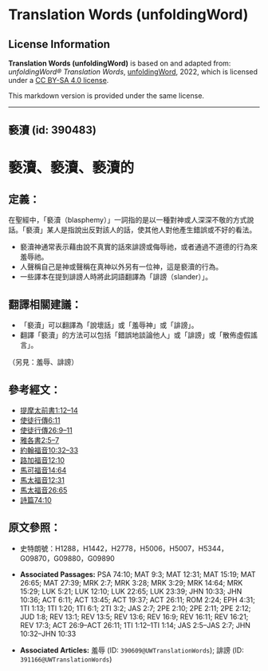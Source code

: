 # Translation Words (unfoldingWord)

## License Information

**Translation Words (unfoldingWord)** is based on and adapted from: _unfoldingWord® Translation Words_, [unfoldingWord](https://unfoldingword.org/utw), 2022, which is licensed under a [CC BY-SA 4.0 license](https://creativecommons.org/licenses/by-sa/4.0/legalcode.en).

This markdown version is provided under the same license.



--------------------------------

## 褻瀆 (id: 390483)

褻瀆、褻瀆、褻瀆的
=========

定義：
---

在聖經中，「褻瀆（blasphemy）」一詞指的是以一種對神或人深深不敬的方式說話。「褻瀆」某人是指說出反對該人的話，使其他人對他產生錯誤或不好的看法。

* 褻瀆神通常表示藉由說不真實的話來誹謗或侮辱祂，或者通過不道德的行為來羞辱祂。
* 人聲稱自己是神或聲稱在真神以外另有一位神，這是褻瀆的行為。
* 一些譯本在提到誹謗人時將此詞語翻譯為「誹謗（slander）」。

翻譯相關建議：
-------

* 「褻瀆」可以翻譯為「說壞話」或「羞辱神」或「誹謗」。
* 翻譯「褻瀆」的方法可以包括「錯誤地談論他人」或「誹謗」或「散佈虛假謠言」。

（另見：羞辱、誹謗）

參考經文：
-----

* [提摩太前書1:12–14](https://ref.ly/1Tim1:12-1Tim1:14)
* [使徒行傳6:11](https://ref.ly/Acts6:11)
* [使徒行傳26:9–11](https://ref.ly/Acts26:9-Acts26:11)
* [雅各書2:5–7](https://ref.ly/Jas2:5-Jas2:7)
* [約翰福音10:32–33](https://ref.ly/John10:32-John10:33)
* [路加福音12:10](https://ref.ly/Luke12:10)
* [馬可福音14:64](https://ref.ly/Mark14:64)
* [馬太福音12:31](https://ref.ly/Matt12:31)
* [馬太福音26:65](https://ref.ly/Matt26:65)
* [詩篇74:10](https://ref.ly/Ps74:10)

原文參照：
-----

* 史特朗號：H1288，H1442，H2778，H5006，H5007，H5344，G09870，G09880，G09890

* **Associated Passages:** PSA 74:10; MAT 9:3; MAT 12:31; MAT 15:19; MAT 26:65; MAT 27:39; MRK 2:7; MRK 3:28; MRK 3:29; MRK 14:64; MRK 15:29; LUK 5:21; LUK 12:10; LUK 22:65; LUK 23:39; JHN 10:33; JHN 10:36; ACT 6:11; ACT 13:45; ACT 19:37; ACT 26:11; ROM 2:24; EPH 4:31; 1TI 1:13; 1TI 1:20; 1TI 6:1; 2TI 3:2; JAS 2:7; 2PE 2:10; 2PE 2:11; 2PE 2:12; JUD 1:8; REV 13:1; REV 13:5; REV 13:6; REV 16:9; REV 16:11; REV 16:21; REV 17:3; ACT 26:9–ACT 26:11; 1TI 1:12–1TI 1:14; JAS 2:5–JAS 2:7; JHN 10:32–JHN 10:33
* **Associated Articles:** 羞辱 (ID: `390609@UWTranslationWords`); 誹謗 (ID: `391166@UWTranslationWords`)

